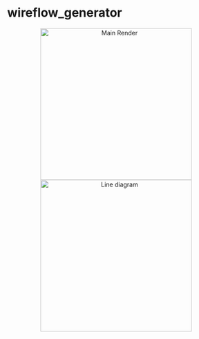 # wireflow_generator

<p align="center">
  <img src="../Images/Main\ Renders\ -\ 2" width="350" title="Main Render">
  <img src="../Images/line\ diagram\ 1" width="350" title="Line diagram">
</p>
